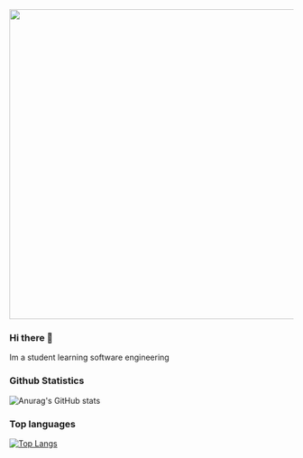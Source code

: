 <img width="550" src="https://developers.giphy.com/branch/master/static/api-512d36c09662682717108a38bbb5c57d.gif"/>

### Hi there 👋
Im a student learning software engineering

### Github Statistics
![Anurag's GitHub stats](https://github-readme-stats.vercel.app/api?username=DirkLemmen&show_icons=true&theme=tokyonight)

### Top languages
[![Top Langs](https://github-readme-stats.vercel.app/api/top-langs/?username=DirkLemmen&layout=compact&theme=tokyonight)](https://github.com/DirkLemmen/github-readme-stats)

<!--
**DirkLemmen/DirkLemmen** is a ✨ _special_ ✨ repository because its `README.md` (this file) appears on your GitHub profile.

Here are some ideas to get you started:

- 🔭 I’m currently working on ...
- 🌱 I’m currently learning ...
- 👯 I’m looking to collaborate on ...
- 🤔 I’m looking for help with ...
- 💬 Ask me about ...
- 📫 How to reach me: ...
- 😄 Pronouns: ...
- ⚡ Fun fact: ...
-->
